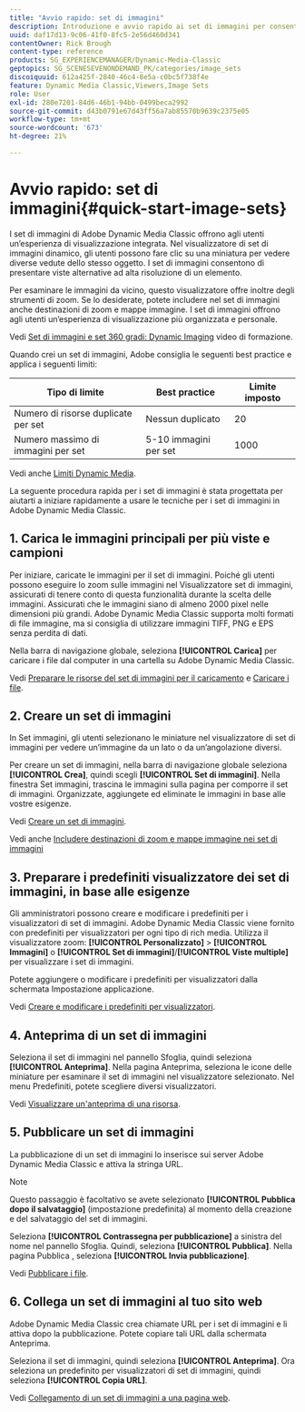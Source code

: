 ```yaml
---
title: "Avvio rapido: set di immagini"
description: Introduzione e avvio rapido ai set di immagini per consentirti di iniziare a utilizzare rapidamente le tecniche per i set di immagini in Adobe Dynamic Media Classic.
uuid: daf17d13-9c06-41f0-8fc5-2e56d460d341
contentOwner: Rick Brough
content-type: reference
products: SG_EXPERIENCEMANAGER/Dynamic-Media-Classic
geptopics: SG_SCENESEVENONDEMAND_PK/categories/image_sets
discoiquuid: 612a425f-2840-46c4-8e5a-c0bc5f738f4e
feature: Dynamic Media Classic,Viewers,Image Sets
role: User
exl-id: 280e7201-84d6-46b1-94bb-0499beca2992
source-git-commit: d43b0791e67d43ff56a7ab85570b9639c2375e05
workflow-type: tm+mt
source-wordcount: '673'
ht-degree: 21%

---
```


# Avvio rapido: set di immagini{#quick-start-image-sets}

I set di immagini di Adobe Dynamic Media Classic offrono agli utenti un’esperienza di visualizzazione integrata. Nel visualizzatore di set di immagini dinamico, gli utenti possono fare clic su una miniatura per vedere diverse vedute dello stesso oggetto. I set di immagini consentono di presentare viste alternative ad alta risoluzione di un elemento.

Per esaminare le immagini da vicino, questo visualizzatore offre inoltre degli strumenti di zoom. Se lo desiderate, potete includere nel set di immagini anche destinazioni di zoom e mappe immagine. I set di immagini offrono agli utenti un’esperienza di visualizzazione più organizzata e personale.

Vedi [Set di immagini e set 360 gradi: Dynamic Imaging](https://s7d5.scene7.com/s7viewers/html5/VideoViewer.html?videoserverurl=https://s7d5.scene7.com/is/content/&amp;emailurl=https://s7d5.scene7.com/s7/emailFriend&amp;serverUrl=https://s7d5.scene7.com/is/image/&amp;config=Scene7SharedAssets/Universal_HTML5_Video&amp;contenturl=https://s7d5.scene7.com/skins/&amp;asset=S7tutorials/556_Image%20&amp;%20Spin%20Sets_converted%20renamed_Dynamic%20Imaging-AVS) video di formazione.

Quando crei un set di immagini, Adobe consiglia le seguenti best practice e applica i seguenti limiti:

| Tipo di limite | Best practice | Limite imposto |
| --- | --- | --- |
| Numero di risorse duplicate per set | Nessun duplicato | 20 |
| Numero massimo di immagini per set | 5-10 immagini per set | 1000 |

Vedi anche [Limiti Dynamic Media](/help/limitations.md).

La seguente procedura rapida per i set di immagini è stata progettata per aiutarti a iniziare rapidamente a usare le tecniche per i set di immagini in Adobe Dynamic Media Classic.

## 1. Carica le immagini principali per più viste e campioni

Per iniziare, caricate le immagini per il set di immagini. Poiché gli utenti possono eseguire lo zoom sulle immagini nel Visualizzatore set di immagini, assicurati di tenere conto di questa funzionalità durante la scelta delle immagini. Assicurati che le immagini siano di almeno 2000 pixel nelle dimensioni più grandi. Adobe Dynamic Media Classic supporta molti formati di file immagine, ma si consiglia di utilizzare immagini TIFF, PNG e EPS senza perdita di dati.

Nella barra di navigazione globale, seleziona **[!UICONTROL Carica]** per caricare i file dal computer in una cartella su Adobe Dynamic Media Classic.

Vedi [Preparare le risorse del set di immagini per il caricamento](preparing-image-set-assets-upload.md#preparing-image-set-assets-for-upload) e [Caricare i file](uploading-files.md#uploading-your-files).

## 2. Creare un set di immagini

In Set immagini, gli utenti selezionano le miniature nel visualizzatore di set di immagini per vedere un’immagine da un lato o da un’angolazione diversi.

Per creare un set di immagini, nella barra di navigazione globale seleziona **[!UICONTROL Crea]**, quindi scegli **[!UICONTROL Set di immagini]**. Nella finestra Set immagini, trascina le immagini sulla pagina per comporre il set di immagini. Organizzate, aggiungete ed eliminate le immagini in base alle vostre esigenze.

Vedi [Creare un set di immagini](creating-image-set.md#creating-an-image-set).

Vedi anche [Includere destinazioni di zoom e mappe immagine nei set di immagini](/help/including-zoom-targets-image-maps-image-sets.md)

## 3. Preparare i predefiniti visualizzatore dei set di immagini, in base alle esigenze

Gli amministratori possono creare e modificare i predefiniti per i visualizzatori di set di immagini. Adobe Dynamic Media Classic viene fornito con predefiniti per visualizzatori per ogni tipo di rich media. Utilizza il visualizzatore zoom: **[!UICONTROL Personalizzato]** > **[!UICONTROL Immagini]** o **[!UICONTROL Set di immagini]**/**[!UICONTROL Viste multiple]** per visualizzare i set di immagini.

Potete aggiungere o modificare i predefiniti per visualizzatori dalla schermata Impostazione applicazione.

Vedi [Creare e modificare i predefiniti per visualizzatori](application-setup.md#adding-and-editing-viewer-presets).

## 4. Anteprima di un set di immagini

Seleziona il set di immagini nel pannello Sfoglia, quindi seleziona **[!UICONTROL Anteprima]**. Nella pagina Anteprima, seleziona le icone delle miniature per esaminare il set di immagini nel visualizzatore selezionato. Nel menu Predefiniti, potete scegliere diversi visualizzatori.

Vedi [Visualizzare un&#39;anteprima di una risorsa](previewing-asset.md#previewing-an-asset).

## 5. Pubblicare un set di immagini

La pubblicazione di un set di immagini lo inserisce sui server Adobe Dynamic Media Classic e attiva la stringa URL.

>[!NOTE]
>
>Questo passaggio è facoltativo se avete selezionato **[!UICONTROL Pubblica dopo il salvataggio]** (impostazione predefinita) al momento della creazione e del salvataggio del set di immagini.

Seleziona **[!UICONTROL Contrassegna per pubblicazione]** a sinistra del nome nel pannello Sfoglia. Quindi, seleziona **[!UICONTROL Pubblica]**. Nella pagina Pubblica , seleziona **[!UICONTROL Invia pubblicazione]**.

Vedi [Pubblicare i file](publishing-files.md#publishing-files).

## 6. Collega un set di immagini al tuo sito web

Adobe Dynamic Media Classic crea chiamate URL per i set di immagini e li attiva dopo la pubblicazione. Potete copiare tali URL dalla schermata Anteprima.

Seleziona il set di immagini, quindi seleziona **[!UICONTROL Anteprima]**. Ora seleziona un predefinito per visualizzatori di set di immagini, quindi seleziona **[!UICONTROL Copia URL]**.

Vedi [Collegamento di un set di immagini a una pagina web](linking-image-set-web-page.md#linking-an-image-set-to-a-web-page).
